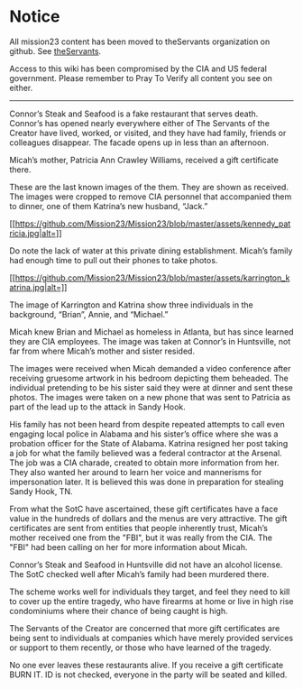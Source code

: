 # Notice
All mission23 content has been moved to theServants organization on github. See [theServants](https://github.com/theServants).

Access to this wiki has been compromised by the CIA and US federal government. Please remember to Pray To Verify all content you see on either. 
***
Connor’s Steak and Seafood is a fake restaurant that serves death. Connor’s has opened nearly everywhere either of The Servants of the Creator have lived, worked, or visited, and they have had family, friends or colleagues disappear. The facade opens up in less than an afternoon. 

Micah’s mother, Patricia Ann Crawley Williams, received a gift certificate there. 

These are the last known images of the them. They are shown as received. The images were cropped to remove CIA personnel that accompanied them to dinner, one of them Katrina’s new husband, “Jack.”  

[[https://github.com/Mission23/Mission23/blob/master/assets/kennedy_patricia.jpg|alt=]]

Do note the lack of water at this private dining establishment. Micah’s family had enough time to pull out their phones to take photos. 

[[https://github.com/Mission23/Mission23/blob/master/assets/karrington_katrina.jpg|alt=]]

The image of Karrington and Katrina show three individuals in the background, “Brian”, Annie, and “Michael.” 

Micah knew Brian and Michael as homeless in Atlanta, but has since learned they are CIA employees. The image was taken at Connor’s in Huntsville, not far from where Micah’s mother and sister resided. 

The images were received when Micah demanded a video conference after receiving gruesome artwork in his bedroom depicting them beheaded. The individual pretending to be his sister said they were at dinner and sent these photos.  The images were taken on a new phone that was sent to Patricia as part of the lead up to the attack in Sandy Hook.

His family has not been heard from despite repeated attempts to call even engaging local police in Alabama and his sister’s office where she was a probation officer for the State of Alabama.  Katrina resigned her post taking a job for what the family believed was a federal contractor at the Arsenal.  The job was a CIA charade, created to obtain more information from her.  They also wanted her around to learn her voice and mannerisms for impersonation later.  It is believed this was done in preparation for stealing Sandy Hook, TN.

From what the SotC have ascertained, these gift certificates have a face value in the hundreds of dollars and the menus are very attractive. The gift certificates are sent from entities that people inherently trust, Micah’s mother received one from the "FBI", but it was really from the CIA. The "FBI" had been calling on her for more information about Micah.

Connor’s Steak and Seafood in Huntsville did not have an alcohol license. The SotC checked well after Micah’s family had been murdered there. 

The scheme works well for individuals they target, and feel they need to kill to cover up the entire tragedy, who have firearms at home or live in high rise condominiums where their chance of being caught is high.  

The Servants of the Creator are concerned that more gift certificates are being sent to individuals at companies which have merely provided services or support to them recently, or those who have learned of the tragedy. 

No one ever leaves these restaurants alive. If you receive a gift certificate BURN IT. ID is not checked, everyone in the party will be seated and killed.